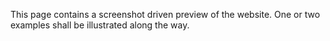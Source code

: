 This page contains a screenshot driven preview of the website. One or two examples shall be illustrated along the way.